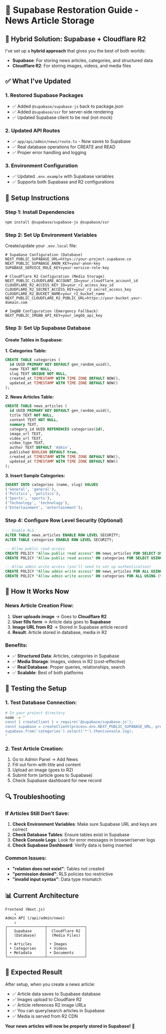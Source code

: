 # 🔄 Supabase Restoration Guide - News Article Storage

## 🎯 **Hybrid Solution: Supabase + Cloudflare R2**

I've set up a **hybrid approach** that gives you the best of both worlds:
- **Supabase**: For storing news articles, categories, and structured data
- **Cloudflare R2**: For storing images, videos, and media files

## ✅ **What I've Updated**

### **1. Restored Supabase Packages**
- ✅ Added `@supabase/supabase-js` back to package.json
- ✅ Added `@supabase/ssr` for server-side rendering
- ✅ Updated Supabase client to be real (not mock)

### **2. Updated API Routes**
- ✅ `app/api/admin/news/route.ts` - Now saves to Supabase
- ✅ Real database operations for CREATE and READ
- ✅ Proper error handling and logging

### **3. Environment Configuration**
- ✅ Updated `.env.example` with Supabase variables
- ✅ Supports both Supabase and R2 configurations

## 🔧 **Setup Instructions**

### **Step 1: Install Dependencies**
```bash
npm install @supabase/supabase-js @supabase/ssr
```

### **Step 2: Set Up Environment Variables**
Create/update your `.env.local` file:

```env
# Supabase Configuration (Database)
NEXT_PUBLIC_SUPABASE_URL=https://your-project.supabase.co
NEXT_PUBLIC_SUPABASE_ANON_KEY=your-anon-key
SUPABASE_SERVICE_ROLE_KEY=your-service-role-key

# Cloudflare R2 Configuration (Media Storage)
NEXT_PUBLIC_CLOUDFLARE_ACCOUNT_ID=your_cloudflare_account_id
CLOUDFLARE_R2_ACCESS_KEY_ID=your_r2_access_key_id
CLOUDFLARE_R2_SECRET_ACCESS_KEY=your_r2_secret_access_key
CLOUDFLARE_R2_BUCKET_NAME=your_r2_bucket_name
NEXT_PUBLIC_CLOUDFLARE_R2_PUBLIC_URL=https://your-bucket.your-domain.com

# ImgBB Configuration (Emergency Fallback)
NEXT_PUBLIC_IMGBB_API_KEY=your_imgbb_api_key
```

### **Step 3: Set Up Supabase Database**

#### **Create Tables in Supabase:**

**1. Categories Table:**
```sql
CREATE TABLE categories (
  id UUID PRIMARY KEY DEFAULT gen_random_uuid(),
  name TEXT NOT NULL,
  slug TEXT UNIQUE NOT NULL,
  created_at TIMESTAMP WITH TIME ZONE DEFAULT NOW(),
  updated_at TIMESTAMP WITH TIME ZONE DEFAULT NOW()
);
```

**2. News Articles Table:**
```sql
CREATE TABLE news_articles (
  id UUID PRIMARY KEY DEFAULT gen_random_uuid(),
  title TEXT NOT NULL,
  content TEXT NOT NULL,
  summary TEXT,
  category_id UUID REFERENCES categories(id),
  image_url TEXT,
  video_url TEXT,
  video_type TEXT,
  author TEXT DEFAULT 'Admin',
  published BOOLEAN DEFAULT true,
  created_at TIMESTAMP WITH TIME ZONE DEFAULT NOW(),
  updated_at TIMESTAMP WITH TIME ZONE DEFAULT NOW()
);
```

**3. Insert Sample Categories:**
```sql
INSERT INTO categories (name, slug) VALUES
('General', 'general'),
('Politics', 'politics'),
('Sports', 'sports'),
('Technology', 'technology'),
('Entertainment', 'entertainment');
```

### **Step 4: Configure Row Level Security (Optional)**
```sql
-- Enable RLS
ALTER TABLE news_articles ENABLE ROW LEVEL SECURITY;
ALTER TABLE categories ENABLE ROW LEVEL SECURITY;

-- Allow public read access
CREATE POLICY "Allow public read access" ON news_articles FOR SELECT USING (published = true);
CREATE POLICY "Allow public read access" ON categories FOR SELECT USING (true);

-- Allow admin write access (you'll need to set up authentication)
CREATE POLICY "Allow admin write access" ON news_articles FOR ALL USING (true);
CREATE POLICY "Allow admin write access" ON categories FOR ALL USING (true);
```

## 🚀 **How It Works Now**

### **News Article Creation Flow:**
1. **User uploads image** → Goes to **Cloudflare R2**
2. **User fills form** → Article data goes to **Supabase**
3. **Image URL from R2** → Stored in Supabase article record
4. **Result**: Article stored in database, media in R2

### **Benefits:**
- ✅ **Structured Data**: Articles, categories in Supabase
- ✅ **Media Storage**: Images, videos in R2 (cost-effective)
- ✅ **Real Database**: Proper queries, relationships, search
- ✅ **Scalable**: Best of both platforms

## 🧪 **Testing the Setup**

### **1. Test Database Connection:**
```bash
# In your project directory
node -e "
const { createClient } = require('@supabase/supabase-js');
const supabase = createClient(process.env.NEXT_PUBLIC_SUPABASE_URL, process.env.NEXT_PUBLIC_SUPABASE_ANON_KEY);
supabase.from('categories').select('*').then(console.log);
"
```

### **2. Test Article Creation:**
1. Go to Admin Panel → Add News
2. Fill out form with title and content
3. Upload an image (goes to R2)
4. Submit form (article goes to Supabase)
5. Check Supabase dashboard for new record

## 🔍 **Troubleshooting**

### **If Articles Still Don't Save:**
1. **Check Environment Variables**: Make sure Supabase URL and keys are correct
2. **Check Database Tables**: Ensure tables exist in Supabase
3. **Check Console Logs**: Look for error messages in browser/server logs
4. **Check Supabase Dashboard**: Verify data is being inserted

### **Common Issues:**
- **"relation does not exist"**: Tables not created
- **"permission denied"**: RLS policies too restrictive
- **"invalid input syntax"**: Data type mismatch

## 📊 **Current Architecture**

```
Frontend (Next.js)
    ↓
Admin API (/api/admin/news)
    ↓
┌─────────────────┬─────────────────┐
│   Supabase      │  Cloudflare R2  │
│   (Database)    │  (Media Files)  │
│                 │                 │
│ • Articles      │ • Images        │
│ • Categories    │ • Videos        │
│ • Metadata      │ • Documents     │
└─────────────────┴─────────────────┘
```

## 🎉 **Expected Result**

After setup, when you create a news article:
- ✅ Article data saves to Supabase database
- ✅ Images upload to Cloudflare R2
- ✅ Article references R2 image URLs
- ✅ You can query/search articles in Supabase
- ✅ Media is served from R2 CDN

**Your news articles will now be properly stored in Supabase!** 🚀
